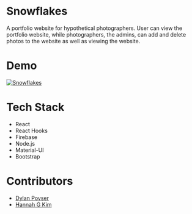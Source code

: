 # Snowflakes
A portfolio website for hypothetical photographers. User can view the portfolio website, while photographers, the admins, can add and delete photos to the website as well as viewing the website.

# Demo

[![Snowflakes](/public/portfolio3.GIF)](https://snowflakes-7d6a3.web.app/)

# Tech Stack

- React
- React Hooks
- Firebase
- Node.js
- Material-UI
- Bootstrap

# Contributors

- [Dylan Poyser](https://github.com/dylanpoyser)
- [Hannah G Kim](https://github.com/hannah-gkim)
